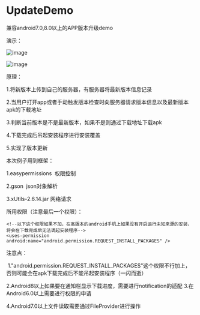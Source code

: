 # UpdateDemo
兼容android7.0,8.0以上的APP版本升级demo

演示：

![image](https://github.com/shouPol/UpdateDemo/blob/master/updateDemo2.gif) 

![image](https://github.com/shouPol/UpdateDemo/blob/master/updateDemo1.gif)

原理：

1.将新版本上传到自己的服务器，有服务器将最新版本信息记录

2.当用户打开app或者手动触发版本检查时向服务器请求版本信息以及最新版本apk的下载地址

3.判断当前版本是不是最新版本，如果不是则通过下载地址下载apk

4.下载完成后吊起安装程序进行安装覆盖

5.实现了版本更新

本次例子用到框架：

1.easypermissions  权限控制

2.gson  json对象解析

3.xUtils-2.6.14.jar 网络请求

所用权限（注意最后一个权限）：

 <uses-permission android:name="android.permission.INTERNET"/>
    <uses-permission android:name="android.permission.WRITE_EXTERNAL_STORAGE" />
    <uses-permission android:name="android.permission.READ_EXTERNAL_STORAGE"/>

    <!--以下这个权限如果不加，在高版本的android手机上如果没有开启运行未知来源的安装，将会在下载完成后无法调起安装程序-->
    <uses-permission android:name="android.permission.REQUEST_INSTALL_PACKAGES" />

注意点：

 1."android.permission.REQUEST_INSTALL_PACKAGES"这个权限不行加上，否则可能会在apk下载完成后不能吊起安装程序（一闪而逝）

2.Android8以上如果要在通知栏显示下载进度，需要进行notification的适配
3.在Android6.0以上需要进行权限的申请

4.Android7.0以上文件读取需要通过FileProvider进行操作
